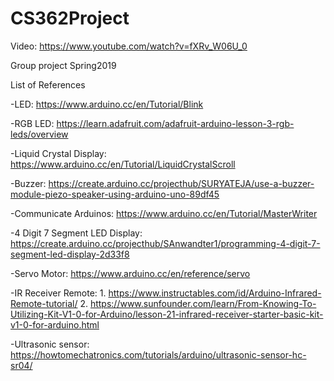 # CS362Project
Video: https://www.youtube.com/watch?v=fXRv_W06U_0

Group project Spring2019

List of References

-LED: https://www.arduino.cc/en/Tutorial/Blink

-RGB LED: https://learn.adafruit.com/adafruit-arduino-lesson-3-rgb-leds/overview

-Liquid Crystal Display: https://www.arduino.cc/en/Tutorial/LiquidCrystalScroll 

-Buzzer: https://create.arduino.cc/projecthub/SURYATEJA/use-a-buzzer-module-piezo-speaker-using-arduino-uno-89df45 

-Communicate Arduinos: https://www.arduino.cc/en/Tutorial/MasterWriter

-4 Digit 7 Segment LED Display: https://create.arduino.cc/projecthub/SAnwandter1/programming-4-digit-7-segment-led-display-2d33f8

-Servo Motor: https://www.arduino.cc/en/reference/servo

-IR Receiver Remote: 1. https://www.instructables.com/id/Arduino-Infrared-Remote-tutorial/
                     2. https://www.sunfounder.com/learn/From-Knowing-To-Utilizing-Kit-V1-0-for-Arduino/lesson-21-infrared-receiver-starter-basic-kit-v1-0-for-arduino.html
                     
-Ultrasonic sensor: https://howtomechatronics.com/tutorials/arduino/ultrasonic-sensor-hc-sr04/
